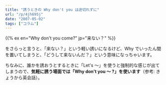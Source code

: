 ```yaml
---
title: "誘うときの Why don't you は途切れずに"
url: "/p/4jh695j"
date: "2007-05-02"
tags: ["コラム"]
---
```


{{% ex en="Why don't you come?" jp="来ない？" %}}

をさらっと言うと、「来ない？」という軽い誘いになるけど、Why でいったん間を置いてしまうと、「どうして来ないんだ？」という意味になっちゃいます。

ちなみに、誰かを誘おうとするときに「Let's ～」を使うと強制的な感じが出てしまうので、**気軽に誘う場面では「Why don't you ～ ?」を使います**（参考: きょうから英会話）。

